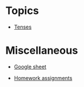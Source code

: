 # Topics
  - [Tenses](./tenses/index.md)

# Miscellaneous
  - [Google sheet](https://docs.google.com/document/d/1qyKhzp-ct5uZljHnAzhXNaVrsNRCCTLm0exbwGCscww/edit?usp=drivesdk)  
    
  - [Homework assignments](./homework/index.md)
